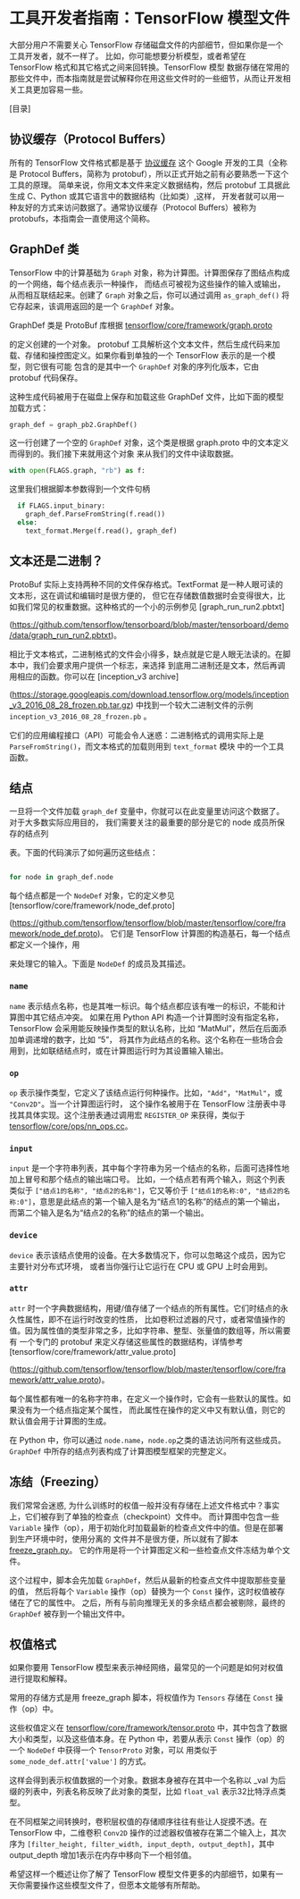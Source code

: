 # 工具开发者指南：TensorFlow 模型文件

大部分用户不需要关心 TensorFlow 存储磁盘文件的内部细节，但如果你是一个工具开发者，就不一样了。
比如，你可能想要分析模型，或者希望在 TensorFlow 格式和其它格式之间来回转换。TensorFlow 模型
数据存储在常用的那些文件中，而本指南就是尝试解释你在用这些文件时的一些细节，从而让开发相关工具更加容易一些。

[目录]

## 协议缓存（Protocol Buffers）

所有的 TensorFlow 文件格式都是基于 [协议缓存](https://developers.google.com/protocol-buffers/?hl=en) 
这个 Google 开发的工具（全称是 Protocol Buffers，简称为 protobuf），所以正式开始之前有必要熟悉一下这个工具的原理。
简单来说，你用文本文件来定义数据结构，然后 protobuf 工具据此生成 C、Python 或其它语言中的数据结构（比如类）,这样，
开发者就可以用一种友好的方式来访问数据了。通常协议缓存（Protocol Buffers）被称为 protobufs，本指南会一直使用这个简称。

## GraphDef 类

TensorFlow 中的计算基础为 `Graph` 对象，称为计算图。计算图保存了图结点构成的一个网络，每个结点表示一种操作，
而结点可被视为这些操作的输入或输出，从而相互联结起来。创建了 `Graph` 对象之后，你可以通过调用 `as_graph_def()`
将它存起来，该调用返回的是一个 `GraphDef` 对象。

GraphDef 类是 ProtoBuf 库根据 [tensorflow/core/framework/graph.proto](https://github.com/tensorflow/tensorflow/blob/master/tensorflow/core/framework/graph.proto) 

的定义创建的一个对象。
protobuf 工具解析这个文本文件，然后生成代码来加载、存储和操控图定义。如果你看到单独的一个 TensorFlow 表示的是一个模型，则它很有可能
包含的是其中一个 `GraphDef` 对象的序列化版本，它由 protobuf 代码保存。

这种生成代码被用于在磁盘上保存和加载这些 GraphDef 文件，比如下面的模型加载方式：

```python
graph_def = graph_pb2.GraphDef()
```

这一行创建了一个空的 `GraphDef` 对象，这个类是根据 graph.proto 中的文本定义而得到的。我们接下来就用这个对象
来从我们的文件中读取数据。

```python
with open(FLAGS.graph, "rb") as f:
```

这里我们根据脚本参数得到一个文件句柄

```python
  if FLAGS.input_binary:
    graph_def.ParseFromString(f.read())
  else:
    text_format.Merge(f.read(), graph_def)
```

## 文本还是二进制？

ProtoBuf 实际上支持两种不同的文件保存格式。TextFormat 是一种人眼可读的文本形，这在调试和编辑时是很方便的，
但它在存储数值数据时会变得很大，比如我们常见的权重数据。这种格式的一个小的示例参见 [graph_run_run2.pbtxt]

(https://github.com/tensorflow/tensorboard/blob/master/tensorboard/demo/data/graph_run_run2.pbtxt)。

相比于文本格式，二进制格式的文件会小得多，缺点就是它是人眼无法读的。在脚本中，我们会要求用户提供一个标志，来选择
到底用二进制还是文本，然后再调用相应的函数。你可以在 [inception_v3 archive]

(https://storage.googleapis.com/download.tensorflow.org/models/inception_v3_2016_08_28_frozen.pb.tar.gz) 
中找到一个较大二进制文件的示例 `inception_v3_2016_08_28_frozen.pb` 。

它们的应用编程接口（API）可能会令人迷惑：二进制格式的调用实际上是 `ParseFromString()`，而文本格式的加载则用到 `text_format` 模块
中的一个工具函数。

## 结点

一旦将一个文件加载 `graph_def` 变量中，你就可以在此变量里访问这个数据了。对于大多数实际应用目的，
我们需要关注的最重要的部分是它的 node 成员所保存的结点列

表。下面的代码演示了如何遍历这些结点：



```python

for node in graph_def.node

```



每个结点都是一个 `NodeDef` 对象，它的定义参见 [tensorflow/core/framework/node_def.proto]

(https://github.com/tensorflow/tensorflow/blob/master/tensorflow/core/framework/node_def.proto)。
它们是 TensorFlow 计算图的构造基石，每一个结点都定义一个操作，用

来处理它的输入。下面是 `NodeDef` 的成员及其描述。

### `name`

`name` 表示结点名称，也是其唯一标识。每个结点都应该有唯一的标识，不能和计算图中其它结点冲突。
如果在用 Python API 构造一个计算图时没有指定名称，
TensorFlow 会采用能反映操作类型的默认名称，比如 “MatMul”，然后在后面添加单调递增的数字，比如 “5”，
将其作为此结点的名称。这个名称在一些场合会用到，比如联结结点时，或在计算图运行时为其设置输入输出。

### `op`

`op` 表示操作类型，它定义了该结点运行何种操作。比如，`"Add"`，`"MatMul"`，或 `"Conv2D"`。当一个计算图运行时，
这个操作名被用于在 TensorFlow 注册表中寻找其具体实现。这个注册表通过调用宏 `REGISTER_OP` 来获得，类似于 
[tensorflow/core/ops/nn_ops.cc](https://github.com/tensorflow/tensorflow/blob/master/tensorflow/core/ops/nn_ops.cc)。


### `input`

`input` 是一个字符串列表，其中每个字符串为另一个结点的名称，后面可选择性地加上冒号和那个结点的输出端口号。
比如，一个结点若有两个输入，则这个列表类似于 `["结点1的名称", "结点2的名称"]`，它又等价于
 `["结点1的名称:0", "结点2的名称:0"]`，意思是此结点的第一个输入是名为“结点1的名称”的结点的第一个输出，
而第二个输入是名为“结点2的名称”的结点的第一个输出。

### `device`

`device` 表示该结点使用的设备。在大多数情况下，你可以忽略这个成员，因为它主要针对分布式环境，
或者当你强行让它运行在 CPU 或 GPU 上时会用到。

### `attr`

`attr` 时一个字典数据结构，用键/值存储了一个结点的所有属性。它们时结点的永久性属性，即不在运行时改变的性质，
比如卷积过滤器的尺寸，或者常值操作的值。因为属性值的类型非常之多，比如字符串、整型、张量值的数组等，所以需要有
一个专门的 protobuf 来定义存储这些属性的数据结构，详情参考 [tensorflow/core/framework/attr_value.proto]

(https://github.com/tensorflow/tensorflow/blob/master/tensorflow/core/framework/attr_value.proto)。

每个属性都有唯一的名称字符串，在定义一个操作时，它会有一些默认的属性。如果没有为一个结点指定某个属性，
而此属性在操作的定义中又有默认值，则它的默认值会用于计算图的生成。

在 Python 中，你可以通过 `node.name`，`node.op`之类的语法访问所有这些成员。
`GraphDef` 中所存的结点列表构成了计算图模型框架的完整定义。

## 冻结（Freezing）

我们常常会迷惑, 为什么训练时的权值一般并没有存储在上述文件格式中？事实上，它们被存到了单独的检查点（checkpoint）文件中。
而计算图中包含一些 `Variable` 操作（op），用于初始化时加载最新的检查点文件中的值。但是在部署到生产环境中时，使用分离的
文件并不是很方便，所以就有了脚本 [freeze_graph.py](https://github.com/tensorflow/tensorflow/blob/master/tensorflow/python/tools/freeze_graph.py)。
它的作用是将一个计算图定义和一些检查点文件冻结为单个文件。


这个过程中，脚本会先加载 `GraphDef`，然后从最新的检查点文件中提取那些变量的值，
然后将每个 `Variable` 操作（op）替换为一个 `Const` 操作，这时权值被存储在了它的属性中。
之后，所有与前向推理无关的多余结点都会被剔除，最终的 `GraphDef` 被存到一个输出文件中。


## 权值格式

如果你要用 TensorFlow 模型来表示神经网络，最常见的一个问题是如何对权值进行提取和解释。

常用的存储方式是用 freeze_graph 脚本，将权值作为 `Tensors` 存储在 `Const` 操作（op）中。

这些权值定义在 [tensorflow/core/framework/tensor.proto](https://github.com/tensorflow/tensorflow/blob/master/tensorflow/core/framework/tensor.proto)
中，其中包含了数据大小和类型，以及这些值本身。在 Python 中，若要从表示 `Const` 操作（op）的一个 `NodeDef` 中获得一个 `TensorProto` 对象，可以
用类似于 `some_node_def.attr['value']` 的方式。

这样会得到表示权值数据的一个对象。数据本身被存在其中一个名称以 _val 为后缀的列表中，列表名称反映了此对象的类型，比如 `float_val` 表示32比特浮点类型。

在不同框架之间转换时，卷积层权值的存储顺序往往有些让人捉摸不透。在 TensorFlow 中，二维卷积 `Conv2D` 操作的过滤器权值被存在第二个输入上，其次序为
`[filter_height, filter_width, input_depth, output_depth]`，其中 output_depth 增加1表示在内存中移向下一个相邻值。


希望这样一个概述让你了解了 TensorFlow 模型文件更多的内部细节，如果有一天你需要操作这些模型文件了，但愿本文能够有所帮助。

